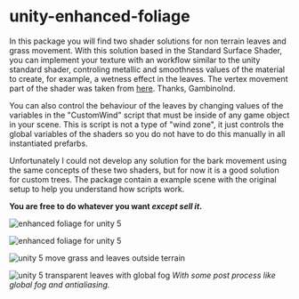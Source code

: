 # unity-enhanced-foliage

In this package you will find two shader solutions for non terrain leaves and grass movement. With this solution based in the Standard Surface Shader, you can implement your texture with an workflow similar to the unity standard shader, controling metallic and smoothness values of the material to create, for example, a wetness effect in the leaves. The vertex movement part of the shader was taken from [here](https://forum.unity3d.com/threads/shader-moving-trees-grass-in-wind-outside-of-terrain.230911/). Thanks, GambinoInd.

You can also control the behaviour of the leaves by changing values of the variables in the "CustomWind" script that must be
inside of any game object in your scene. This is script is not a type of "wind zone", it just controls the global variables
of the shaders so you do not have to do this manually in all instantiated prefarbs.

Unfortunately I could not develop any solution for the bark movement using the same concepts of these two shaders, but for now 
it is a good solution for custom trees. The package contain a example scene with the original setup to help you understand 
how scripts work.

**You are free to do whatever you want _except sell it_.**

![enhanced foliage for unity 5](https://github.com/lukasRodrigues/unity-enhanced-foliage/blob/master/efsetup.jpg?raw=true)

![enhanced foliage for unity 5](https://github.com/lukasRodrigues/unity-enhanced-foliage/blob/master/unity_enhanced_foliage_free_shader.png?raw=true)

![unity 5 move grass and leaves outside terrain](https://github.com/lukasRodrigues/unity-enhanced-foliage/blob/master/enhanced_foliage.png?raw=true)

![unity 5 transparent leaves with global fog](https://github.com/lukasRodrigues/unity-enhanced-foliage/blob/master/enhanced_foliage_2.png?raw=true)
_With some post process like global fog and antialiasing._
